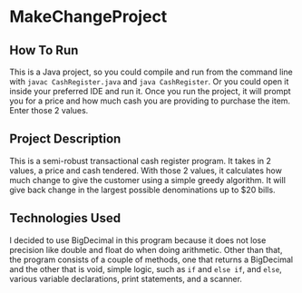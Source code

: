 # MakeChangeProject

## How To Run
This is a Java project, so you could compile and run from the command line with `javac CashRegister.java` and `java CashRegister`. Or you could open it inside your preferred IDE and run it. Once you run the project, it will prompt you for a price and how much cash you are providing to purchase the item. Enter those 2 values.

## Project Description
This is a semi-robust transactional cash register program. It takes in 2 values, a price and cash tendered. With those 2 values, it calculates how much change to give the customer using a simple greedy algorithm. It will give back change in the largest possible denominations up to $20 bills.

## Technologies Used
I decided to use BigDecimal in this program because it does not lose precision like double and float do when doing arithmetic. Other than that, the program consists of a couple of methods, one that returns a BigDecimal and the other that is void, simple logic, such as `if` and `else if`, and `else`, various variable declarations, print statements, and a scanner.